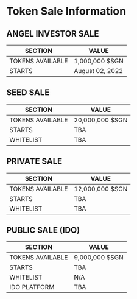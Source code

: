 # Token Sale Information

## ANGEL INVESTOR SALE

| SECTION          | VALUE           |
| ---------------- | --------------- |
| TOKENS AVAILABLE | 1,000,000 $SGN  |
| STARTS           | August 02, 2022 |

## SEED SALE

| SECTION          | VALUE           |
| ---------------- | --------------- |
| TOKENS AVAILABLE | 20,000,000 $SGN |
| STARTS           | TBA             |
| WHITELIST        | TBA             |

## PRIVATE SALE

| SECTION          | VALUE           |
| ---------------- | --------------- |
| TOKENS AVAILABLE | 12,000,000 $SGN |
| STARTS           | TBA             |
| WHITELIST        | TBA             |

## PUBLIC SALE (IDO)

| SECTION          | VALUE          |
| ---------------- | -------------- |
| TOKENS AVAILABLE | 9,000,000 $SGN |
| STARTS           | TBA            |
| WHITELIST        | N/A            |
| IDO PLATFORM     | TBA            |

